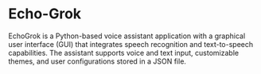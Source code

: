 # Echo-Grok
EchoGrok is a Python-based voice assistant application with a graphical user interface (GUI) that integrates speech recognition and text-to-speech capabilities. The assistant supports voice and text input, customizable themes, and user configurations stored in a JSON file. 
